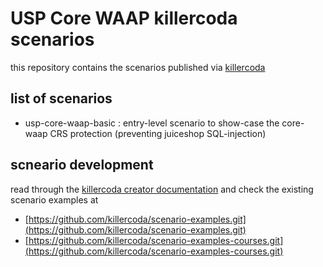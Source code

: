 # USP Core WAAP killercoda scenarios

this repository contains the scenarios published via [killercoda](https://killercoda.com/)

## list of scenarios

* usp-core-waap-basic : entry-level scenario to show-case the core-waap CRS protection (preventing juiceshop SQL-injection)

## scneario development

read through the [killercoda creator documentation](https://killercoda.com/creators) and check the existing scenario examples at

* [https://github.com/killercoda/scenario-examples.git](https://github.com/killercoda/scenario-examples.git)
* [https://github.com/killercoda/scenario-examples-courses.git](https://github.com/killercoda/scenario-examples-courses.git)
